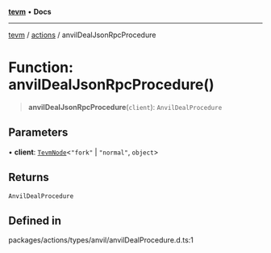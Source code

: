 [**tevm**](../../README.md) • **Docs**

***

[tevm](../../modules.md) / [actions](../README.md) / anvilDealJsonRpcProcedure

# Function: anvilDealJsonRpcProcedure()

> **anvilDealJsonRpcProcedure**(`client`): `AnvilDealProcedure`

## Parameters

• **client**: [`TevmNode`](../../index/type-aliases/TevmNode.md)\<`"fork"` \| `"normal"`, `object`\>

## Returns

`AnvilDealProcedure`

## Defined in

packages/actions/types/anvil/anvilDealProcedure.d.ts:1
